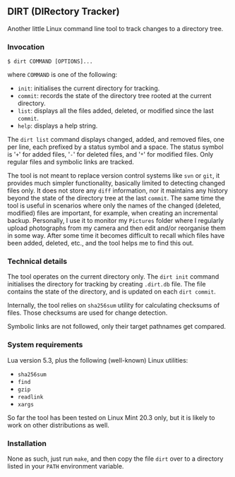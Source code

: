 ## DIRT (DIRectory Tracker)

Another little Linux command line tool to track changes to a directory tree.

### Invocation
```
$ dirt COMMAND [OPTIONS]...
```
where `COMMAND` is one of the following:
- `init`: initialises the current directory for tracking.
- `commit`: records the state of the directory tree rooted at the current directory.
- `list`: displays all the files added, deleted, or modified since the last `commit`.
- `help`: displays a help string.

The `dirt list` command displays changed, added, and removed files, one per line, each prefixed
by a status symbol and a space. The status symbol is '`+`' for added files,
'`-`' for deleted files, and '`*`' for modified files. Only regular files and symbolic links are tracked.

The tool is not meant to replace version control systems like `svn` or `git`,
it provides much simpler functionality, basically limited to detecting changed files only.
It does not store any `diff` information, nor it maintains any history beyond the state of the
directory tree at the last `commit`. The same time the tool is useful in scenarios where
only the names of the changed (deleted, modified) files are important, for example, when creating an
incremental backup. Personally, I use it to monitor my `Pictures` folder where I regularly
upload photographs from my camera and then edit and/or reorganise them in some way.
After some time it becomes difficult to recall which files have been added, deleted, etc., and
the tool helps me to find this out.

### Technical details
The tool operates on the current directory only. The `dirt init` command initialises the directory
for tracking by creating `.dirt.db` file. The file contains the state of the directory, and is
updated on each `dirt commit`.

Internally, the tool relies on `sha256sum` utility for calculating checksums of files. Those checksums
are used for change detection.

Symbolic links are not followed, only their target pathnames get compared.

### System requirements
Lua version 5.3, plus the following (well-known) Linux utilities:
* `sha256sum`
* `find`
* `gzip`
* `readlink`
* `xargs`

So far the tool has been tested on Linux Mint 20.3 only, but it is likely to work on other
distributions as well.

### Installation
None as such, just run `make`, and then copy the file `dirt` over to a directory listed in
your `PATH` environment variable.
